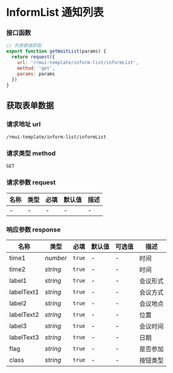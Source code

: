 # InformList 通知列表

### 接口函数

```js
// 列表数据获取
export function getWaitList(params) {
  return request({
    url: '/rmui-template/inform-list/informList',
    method: 'get',
    params: params
  })
}
```

## 获取表单数据

### 请求地址 url

    /rmui-template/inform-list/informList

### 请求类型 method

`GET`

### 请求参数 request

| 名称 | 类型 | 必填 | 默认值 | 描述 |
| ---- | ---- | ---- | ------ | ---- |
| -    | -    | -    | -      | -    |

### 响应参数 response

| 名称       | 类型     | 必填   | 默认值 | 可选值 | 描述     |
| ---------- | -------- | ------ | ------ | ------ | -------- |
| time1      | _number_ | `true` | -      | -      | 时间     |
| time2      | _string_ | `true` | -      | -      | 时间     |
| label1     | _string_ | `true` | -      | -      | 会议形式 |
| labelText1 | _string_ | `true` | -      | -      | 会议方式 |
| label2     | _string_ | `true` | -      | -      | 会议地点 |
| labelText2 | _string_ | `true` | -      | -      | 位置     |
| label3     | _string_ | `true` | -      | -      | 会议时间 |
| labelText3 | _string_ | `true` | -      | -      | 日期     |
| flag       | _string_ | `true` | -      | -      | 是否参加 |
| class      | _string_ | `true` | -      | -      | 按钮类型 |
